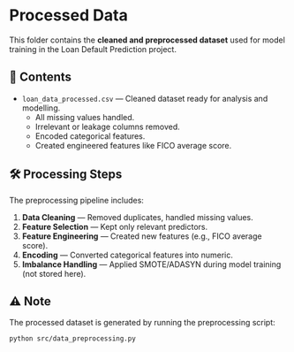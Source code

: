 # Processed Data

This folder contains the **cleaned and preprocessed dataset** used for model training in the Loan Default Prediction project.

## 📂 Contents
- `loan_data_processed.csv` — Cleaned dataset ready for analysis and modelling.
  - All missing values handled.
  - Irrelevant or leakage columns removed.
  - Encoded categorical features.
  - Created engineered features like FICO average score.

## 🛠 Processing Steps
The preprocessing pipeline includes:
1. **Data Cleaning** — Removed duplicates, handled missing values.
2. **Feature Selection** — Kept only relevant predictors.
3. **Feature Engineering** — Created new features (e.g., FICO average score).
4. **Encoding** — Converted categorical features into numeric.
5. **Imbalance Handling** — Applied SMOTE/ADASYN during model training (not stored here).

## ⚠️ Note
The processed dataset is generated by running the preprocessing script:
```bash
python src/data_preprocessing.py

